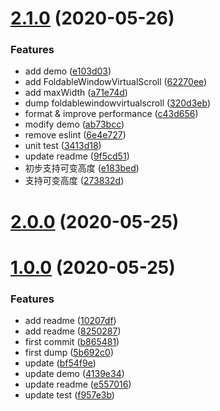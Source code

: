 # [2.1.0](https://g.hz.netease.com/NeteaseMusicUI/live-activity/ct-smartlist/compare/v2.0.0...v2.1.0) (2020-05-26)


### Features

* add demo ([e103d03](https://g.hz.netease.com/NeteaseMusicUI/live-activity/ct-smartlist/commits/e103d030ec72b85a37ac5f371991aec9ab6c4b3a))
* add FoldableWindowVirtualScroll ([62270ee](https://g.hz.netease.com/NeteaseMusicUI/live-activity/ct-smartlist/commits/62270eef63741ab6657e15c6ea02d60645393e15))
* add maxWidth ([a71e74d](https://g.hz.netease.com/NeteaseMusicUI/live-activity/ct-smartlist/commits/a71e74deb302c7cd6b59cea50c86a5e7edeae938))
* dump foldablewindowvirtualscroll ([320d3eb](https://g.hz.netease.com/NeteaseMusicUI/live-activity/ct-smartlist/commits/320d3eba9828d3e5e9f92106cb62ae99e4fc71b0))
* format & improve performance ([c43d656](https://g.hz.netease.com/NeteaseMusicUI/live-activity/ct-smartlist/commits/c43d656c402bc16e00c3d580c2a52631135b28cc))
* modify demo ([ab73bcc](https://g.hz.netease.com/NeteaseMusicUI/live-activity/ct-smartlist/commits/ab73bccc781cd73a2570a021c74cb5e47dbd8258))
* remove eslint ([6e4e727](https://g.hz.netease.com/NeteaseMusicUI/live-activity/ct-smartlist/commits/6e4e727c9d288337431fc0e0d241da73b14b9282))
* unit test ([3413d18](https://g.hz.netease.com/NeteaseMusicUI/live-activity/ct-smartlist/commits/3413d18a727b2ae652901c171e99957770ebad3a))
* update readme ([9f5cd51](https://g.hz.netease.com/NeteaseMusicUI/live-activity/ct-smartlist/commits/9f5cd516a43ca75c1a98c6fc7affb79d5e9f461b))
* 初步支持可变高度 ([e183bed](https://g.hz.netease.com/NeteaseMusicUI/live-activity/ct-smartlist/commits/e183bed4596d3a74e29017f7688001de95da2db0))
* 支持可变高度 ([273832d](https://g.hz.netease.com/NeteaseMusicUI/live-activity/ct-smartlist/commits/273832d7580581fe6d2b0b73a203eb9795b12856))



# [2.0.0](https://g.hz.netease.com/NeteaseMusicUI/live-activity/ct-smartlist/compare/v1.0.0...v2.0.0) (2020-05-25)



# [1.0.0](https://g.hz.netease.com/NeteaseMusicUI/live-activity/ct-smartlist/compare/b86548171d2337b7d44875c337b6d65b25e9f414...v1.0.0) (2020-05-25)


### Features

* add readme ([10207df](https://g.hz.netease.com/NeteaseMusicUI/live-activity/ct-smartlist/commits/10207df78576c1f4cd96b5551eafb111a76547b9))
* add readme ([8250287](https://g.hz.netease.com/NeteaseMusicUI/live-activity/ct-smartlist/commits/8250287c52424bde97b1adddae02a9d5735795c4))
* first commit ([b865481](https://g.hz.netease.com/NeteaseMusicUI/live-activity/ct-smartlist/commits/b86548171d2337b7d44875c337b6d65b25e9f414))
* first dump ([5b692c0](https://g.hz.netease.com/NeteaseMusicUI/live-activity/ct-smartlist/commits/5b692c0bff91321d75cc87ea856ceba10494666a))
* update ([bf54f9e](https://g.hz.netease.com/NeteaseMusicUI/live-activity/ct-smartlist/commits/bf54f9e4006e0f3e82e8a1ed95f5b3bf11103bfc))
* update demo ([4139e34](https://g.hz.netease.com/NeteaseMusicUI/live-activity/ct-smartlist/commits/4139e34d97f793d18d6382afaa5cf0703751a18a))
* update readme ([e557016](https://g.hz.netease.com/NeteaseMusicUI/live-activity/ct-smartlist/commits/e5570160cab5e5384fa72985396b20e8d73d8eb4))
* update test ([f957e3b](https://g.hz.netease.com/NeteaseMusicUI/live-activity/ct-smartlist/commits/f957e3b2204efb19e7304665d2ba8dc961113f4e))



